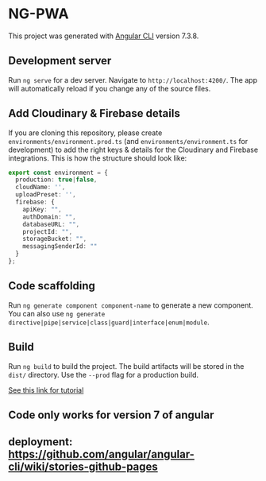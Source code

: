 # NG-PWA

This project was generated with [Angular CLI](https://github.com/angular/angular-cli) version 7.3.8.

## Development server

Run `ng serve` for a dev server. Navigate to `http://localhost:4200/`. The app will automatically reload if you change any of the source files.

## Add Cloudinary & Firebase details
If you are cloning this repository, please create `environments/environment.prod.ts` (and `environments/environment.ts` for development) to add the right keys & details for the Cloudinary and Firebase integrations. This is how the structure should look like:

```typescript
export const environment = {
  production: true|false,
  cloudName: '',
  uploadPreset: '',
  firebase: {
    apiKey: "",
    authDomain: "",
    databaseURL: "",
    projectId: "",
    storageBucket: "",
    messagingSenderId: ""
  }
};

```

## Code scaffolding

Run `ng generate component component-name` to generate a new component. You can also use `ng generate directive|pipe|service|class|guard|interface|enum|module`.

## Build

Run `ng build` to build the project. The build artifacts will be stored in the `dist/` directory. Use the `--prod` flag for a production build.

[See this link for tutorial](https://blog.fullstacktraining.com/creating-a-realtime-pwa-using-angular-and-firebase-part-1/)

## Code only works for version 7 of angular

## deployment: https://github.com/angular/angular-cli/wiki/stories-github-pages
